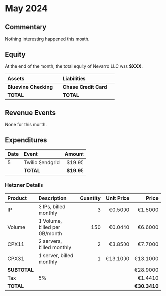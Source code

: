 # May 2024

## Commentary

Nothing interesting happened this month.

## Equity

At the end of the month, the total equity of Nevarro LLC was **$XXX**.

| **Assets**            |    | **Liabilities**       |    |
| :-------------------- | -: | :-------------------- | -: |
| **Bluevine Checking** |    | **Chase Credit Card** |    |
| **TOTAL**             |    | **TOTAL**             |    |

## Revenue Events

None for this month.

## Expenditures

| **Date** | **Event**       | **Amount** |
| :------- | :-------------- | ---------: |
| 5        | Twilio Sendgrid |     $19.95 |
|          | **TOTAL**       | **$19.95** |

### Hetzner Details

| **Product**  | **Description**               | **Quantity** | **Unit Price** |    **Price** |
| :----------- | :---------------------------- | -----------: | -------------: | -----------: |
| IP           | 3 IPs, billed monthly         |            3 |        €0.5000 |      €1.5000 |
| Volume       | 1 Volume, billed per GB/month |          150 |        €0.0440 |      €6.6000 |
| CPX11        | 2 servers, billed monthly     |            2 |        €3.8500 |      €7.7000 |
| CPX31        | 1 server, billed monthly      |            1 |       €13.1000 |     €13.1000 |
| **SUBTOTAL** |                               |              |                |     €28.9000 |
| Tax          | 5%                            |              |                |      €1.4410 |
| **TOTAL**    |                               |              |                | **€30.3410** |
